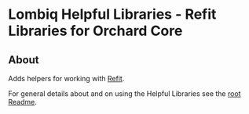 # Lombiq Helpful Libraries - Refit Libraries for Orchard Core

## About

Adds helpers for working with [Refit](https://github.com/reactiveui/refit).

For general details about and on using the Helpful Libraries see the [root Readme](../Readme.md).
